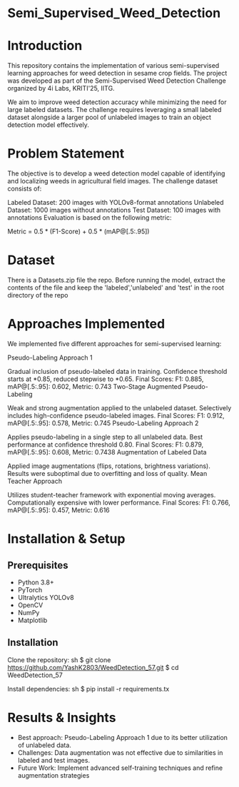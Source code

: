 # Semi_Supervised_Weed_Detection
# Introduction
This repository contains the implementation of various semi-supervised learning approaches for weed detection in sesame crop fields. The project was developed as part of the Semi-Supervised Weed Detection Challenge organized by 4i Labs, KRITI'25, IITG.

We aim to improve weed detection accuracy while minimizing the need for large labeled datasets. The challenge requires leveraging a small labeled dataset alongside a larger pool of unlabeled images to train an object detection model effectively.
# Problem Statement
The objective is to develop a weed detection model capable of identifying and localizing weeds in agricultural field images. The challenge dataset consists of:

Labeled Dataset: 200 images with YOLOv8-format annotations
Unlabeled Dataset: 1000 images without annotations
Test Dataset: 100 images with annotations
Evaluation is based on the following metric:

Metric = 0.5 * (F1-Score) + 0.5 * (mAP@[.5:.95])
# Dataset
There is a Datasets.zip file the repo. Before running the model, extract the contents of the file and keep the 'labeled','unlabeled' and 'test' in the root directory of the repo
# Approaches Implemented
We implemented five different approaches for semi-supervised learning:

Pseudo-Labeling Approach 1

Gradual inclusion of pseudo-labeled data in training.
Confidence threshold starts at *0.85, reduced stepwise to *0.65.
Final Scores: F1: 0.885, mAP@[.5:.95]: 0.602, Metric: 0.743
Two-Stage Augmented Pseudo-Labeling

Weak and strong augmentation applied to the unlabeled dataset.
Selectively includes high-confidence pseudo-labeled images.
Final Scores: F1: 0.912, mAP@[.5:.95]: 0.578, Metric: 0.745
Pseudo-Labeling Approach 2

Applies pseudo-labeling in a single step to all unlabeled data.
Best performance at confidence threshold 0.80.
Final Scores: F1: 0.879, mAP@[.5:.95]: 0.608, Metric: 0.7438
Augmentation of Labeled Data

Applied image augmentations (flips, rotations, brightness variations).
Results were suboptimal due to overfitting and loss of quality.
Mean Teacher Approach

Utilizes student-teacher framework with exponential moving averages.
Computationally expensive with lower performance.
Final Scores: F1: 0.766, mAP@[.5:.95]: 0.457, Metric: 0.616
# Installation & Setup
## Prerequisites
 - Python 3.8+
 - PyTorch
 - Ultralytics YOLOv8
 -  OpenCV
 - NumPy
 - Matplotlib
## Installation
Clone the repository: sh $ git clone https://github.com/YashK2803/WeedDetection_57.git $ cd WeedDetection_57

Install dependencies: sh $ pip install -r requirements.tx
# Results & Insights
- Best approach: Pseudo-Labeling Approach 1 due to its better utilization of unlabeled data.
- Challenges: Data augmentation was not effective due to similarities in labeled and test images.
- Future Work: Implement advanced self-training techniques and refine augmentation strategies
